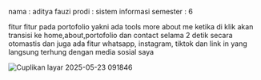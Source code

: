 nama : aditya fauzi
prodi : sistem informasi 
semester : 6 

fitur fitur pada portofolio yakni ada tools more about me ketika di klik akan transisi ke home,about,portofolio dan contact selama 2 detik secara otomastis dan juga ada fitur whatsapp, instagram, tiktok dan link in yang langsung terhung dengan media sosial saya 

![Cuplikan layar 2025-05-23 091846](https://github.com/user-attachments/assets/662f3132-9a4a-4e4d-947a-aafc6475c890)
